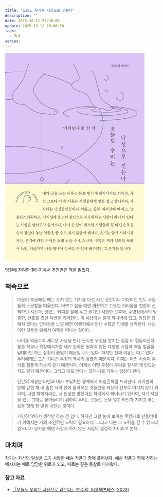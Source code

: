 ```yaml
---
title: "오늘도 우리는 나선으로 걷는다"
description: ""
date: 2025-10-11 23:30:00
update: 2025-10-12 18:00:00
tags:
  - 독서
series: 
---
```


![『오늘도 우리는 나선으로 걷는다』(한수희, 터틀넥프레스, 2023)](spiral.jpg)

명절에 참여한 [챌린지](https://inf.run/nzwqP)에서 추천받은 책을 읽었다.

## 책속으로

> 마음이 조급해질 때는 오지 않는 기차를 다섯 시간 동안이나 기다리던 인도 사람들의 느긋함을 떠올린다. 바쁘고 힘들 때면 깨끗하고 고요한 거리들을 천천히 산책하던 시간과, 맛있는 커피를 앞에 두고 즐기던 시원한
> 오후와, 수영장에서의 망중한, 산호를 줍던 해변을 기억한다. 이 세상에는 길이 하나밖에 없고, 정답은 정해져 있다는 압박감을 느낄 때면 여행지에서 만난 수많은 인생을 생각한다. 나는 이런 것들을 위해서 여행을
> 떠나는 것이다.

> 나이를 먹을수록 새로운 사람을 만나 돈독한 우정을 쌓기는 점점 더 힘들어진다. 물론 학교나 직장에서처럼 내가 원하든 원하지 않든 다양한 사람과 매일 얼굴을 맞대야만 하는 상황이 줄었기 때문일 수도 있다. 하지만
> 진짜 이유는 따로 있다. 우리에게도 그간 기나긴 우정의 역사가 쌓였기 때문이다. 이제는 어떤 사람이 우리를 힘들게 하는지 알기 때문이다. 이제는 어떤 우정이 우리를 질식하게 만드는지도 알기 때문이다. 그리고 때로
> 안다는 것은 나를 가두는 담장이 된다.

> 인간의 개성은 타인과 내가 부딪치는 경계에서 마찰흔처럼 드러난다. 자기만의 방에 갇힌 채 내 좁은 시야 안에 들어오는 것들만을 세상의 전부로 여기지 않기 위하여, 나만 피해자라는, 내 인생만 망했다는 착각에서
> 헤어나기 위하여, 자기 자신을 있는 그대로 받아들이기 위하여 우리는 오늘도 문을 열고 타인과 지지고 볶는 삶을 향해 한 발을 내딛는 것이다.

> 가만히 앉아서 생각만 하는 건 쉽다. 하지만 그걸 눈에 보이는 무언가로 만들어내기 위해서는 거의 초인적인 노력이 필요하다. 그리고 나는 그 노력을 할 수 있느냐 없느냐가 뭔가를 해낸 사람과 하지 않은 사람의
> 결정적 차이라고 본다.

## 마치며

작가는 자신의 일상을 그가 사랑한 예술 작품과 함께 풀어낸다. 예술 작품과 함께 전하는 메시지는 때로 담담한 위로가 되고, 때로는 깊은 통찰로 다가왔다.

### 참고 자료

- [『오늘도 우리는 나선으로 걷는다』(한수희, 터틀넥프레스, 2023)](https://product.kyobobook.co.kr/detail/S000211600335)
